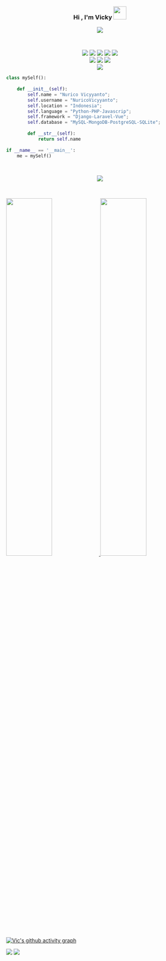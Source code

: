 <h3 align="center">Hi , I'm Vicky <img src="https://media.giphy.com/media/hvRJCLFzcasrR4ia7z/giphy.gif" width="35"></h3>
<p  align="center">
<img src="https://user-images.githubusercontent.com/73097560/115834477-dbab4500-a447-11eb-908a-139a6edaec5c.gif"> 
</p>



<br>

<p>
<div align="center">
  <img src="https://img.shields.io/badge/HTML5-E34F26?style=for-the-badge&logo=html5&logoColor=white">
  <img src="https://img.shields.io/badge/CSS3-1572B6?style=for-the-badge&logo=css3&logoColor=white">
  <img src="https://img.shields.io/badge/Python-3776AB?style=for-the-badge&logo=python&logoColor=white">
  <img src="https://img.shields.io/badge/PHP-777BB4?style=for-the-badge&logo=php&logoColor=white">
  <img src="https://img.shields.io/badge/JavaScript-F7DF1E?style=for-the-badge&logo=javascript&logoColor=black">
  <br>
  <img src="https://img.shields.io/badge/Django-092E20?style=for-the-badge&logo=django&logoColor=white">
  <img src="https://img.shields.io/badge/Laravel-FF2D20?style=for-the-badge&logo=laravel&logoColor=white">
  <img src="https://img.shields.io/badge/Vue.js-35495E?style=for-the-badge&logo=vue.js&logoColor=4FC08D">
  <br>
  <img src="https://img.shields.io/badge/TensorFlow-FF6F00?style=for-the-badge&logo=tensorflow&logoColor=white">
</div>
</p>

```python
class mySelf():
    
    def __init__(self):
        self.name = "Nurico Vicyyanto";
        self.username = "NuricoVicyyanto";
        self.location = "Indonesia";
        self.language = "Python-PHP-Javascrip";
        self.framework = "Django-Laravel-Vue";
        self.database = "MySQL-MongoDB-PostgreSQL-SQLite";
        
        def __str__(self):
            return self.name
            
if __name__ == '__main__':
    me = mySelf()
```

<br>

<p  align="center">
<img src="https://user-images.githubusercontent.com/73097560/115834477-dbab4500-a447-11eb-908a-139a6edaec5c.gif"> 
</p>
<br/>
<p align="left">
  <a href="https://oo.dev/">
  <img width="49.5%" src="https://github-readme-stats.vercel.app/api?username=NuricoVicyyanto&show_icons=true&theme=blueberry&hide_border=true" />
    <img width="49.5%" src="https://github-readme-streak-stats.herokuapp.com/?user=NuricoVicyyanto&theme=blueberry&hide_border=true" />
  </a>
</p>
<br>

[![Vic's github activity graph](https://activity-graph.herokuapp.com/graph?username=NuricoVicyyanto&theme=react-dark)](https://github.com/NuricoVicyyanto/github-readme-activity-graph)

![](https://komarev.com/ghpvc/?username=your-github-NuricoVicyyanto&style=flat)
<img src="https://www.codewars.com/users/NuricoVicyyanto/badges/micro">
